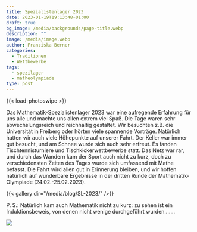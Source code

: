 ```yaml
---
title: Spezialistenlager 2023
date: 2023-01-19T19:13:48+01:00
draft: true
bg_image: /media/backgrounds/page-title.webp
description: ""
image: /media/image.webp
author: Franziska Berner
categories:
  - Traditionen
  - Wettbewerbe
tags:
  - spezilager
  - matheolympiade
type: post
---
```



{{< load-photoswipe >}}



Das Mathematik-Spezialistenlager 2023 war eine aufregende Erfahrung für uns alle und machte uns allen extrem viel Spaß. Die Tage waren sehr abwechslungsreich und reichhaltig gestaltet. Wir besuchten z.B. die Universität in Freiberg oder hörten viele spannende Vorträge. Natürlich hatten wir auch viele Höhepunkte auf unserer Fahrt. Der Keller war immer gut besucht, und am Schnee wurde sich auch sehr erfreut. Es fanden Tischtennisturniere und Tischkickerwettbewerbe statt. Das Netz war rar, und durch das Wandern kam der Sport auch nicht zu kurz, doch zu verschiedensten Zeiten des Tages wurde sich umfassend mit Mathe befasst. Die Fahrt wird allen gut in Erinnerung bleiben, und wir hoffen natürlich auf wunderbare Ergebnisse in der dritten Runde der Mathematik-Olympiade (24.02.-25.02.2023).



{{< gallery dir="/media/blog/SL-2023/" />}}



P. S.: Natürlich kam auch Mathematik nicht zu kurz: zu sehen ist ein Induktionsbeweis, von denen nicht wenige durchgeführt wurden…….

![](/media/blog/lagrida_latex_editor.png)
